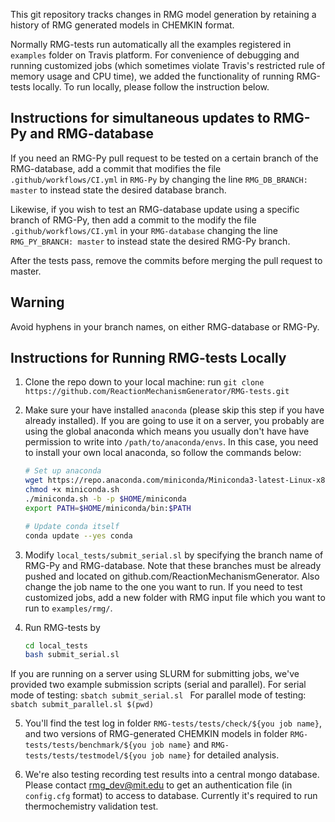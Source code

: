 This git repository tracks changes in RMG model generation by retaining a history of RMG generated models in CHEMKIN format.

Normally RMG-tests run automatically all the examples registered in `examples` folder on Travis platform. For convenience of debugging and running customized jobs (which sometimes violate Travis's restricted rule of memory usage and CPU time), we added the functionality of running RMG-tests locally. To run locally, please follow the instruction below.

## Instructions for simultaneous updates to RMG-Py and RMG-database

If you need an RMG-Py pull request to be tested on a certain branch of the RMG-database,
add a commit that modifies the file `.github/workflows/CI.yml` in `RMG-Py`
by changing the line `RMG_DB_BRANCH: master` to instead state the desired database branch.

Likewise, if you wish to test an RMG-database update using a specific branch of RMG-Py,
then add a commit to the modify the file `.github/workflows/CI.yml` in your `RMG-database`
changing the line `RMG_PY_BRANCH: master` to instead state the desired RMG-Py branch.

After the tests pass, remove the commits before merging the pull request to master.

## Warning
Avoid hyphens in your branch names, on either RMG-database or RMG-Py.


## Instructions for Running RMG-tests Locally

1. Clone the repo down to your local machine: run `git clone https://github.com/ReactionMechanismGenerator/RMG-tests.git`

2. Make sure your have installed `anaconda` (please skip this step if you have already installed). If you are going to use it on a server, you probably are using the global anaconda which means you usually don't have have permission to write into `/path/to/anaconda/envs`. In this case, you need to install your own local anaconda, so follow the commands below:

	```bash
	# Set up anaconda
	wget https://repo.anaconda.com/miniconda/Miniconda3-latest-Linux-x86_64.sh -O miniconda.sh
	chmod +x miniconda.sh
	./miniconda.sh -b -p $HOME/miniconda
	export PATH=$HOME/miniconda/bin:$PATH

	# Update conda itself
	conda update --yes conda
	```

3. Modify `local_tests/submit_serial.sl` by specifying the branch name of RMG-Py and RMG-database. Note that these branches must be already pushed and located on github.com/ReactionMechanismGenerator. Also change the job name to the one you want to run. If you need to test customized jobs, add a new folder with RMG input file which you want to run to `examples/rmg/`.

4. Run RMG-tests by 
	```bash
	cd local_tests
	bash submit_serial.sl
	```
If you are running on a server using SLURM for submitting jobs, we've provided two example submission scripts (serial and parallel). 
For serial mode of testing:
	```sbatch submit_serial.sl
	``` 
For parallel mode of testing:
	```sbatch submit_parallel.sl $(pwd)
	```

5. You'll find the test log in folder `RMG-tests/tests/check/${you job name}`, and two versions of RMG-generated CHEMKIN models in folder `RMG-tests/tests/benchmark/${you job name}` and `RMG-tests/tests/testmodel/${you job name}` for detailed analysis.

6. We're also testing recording test results into a central mongo database. Please contact rmg_dev@mit.edu to get an authentication file (in `config.cfg` format) to access to database. Currently it's required to run thermochemistry validation test.

